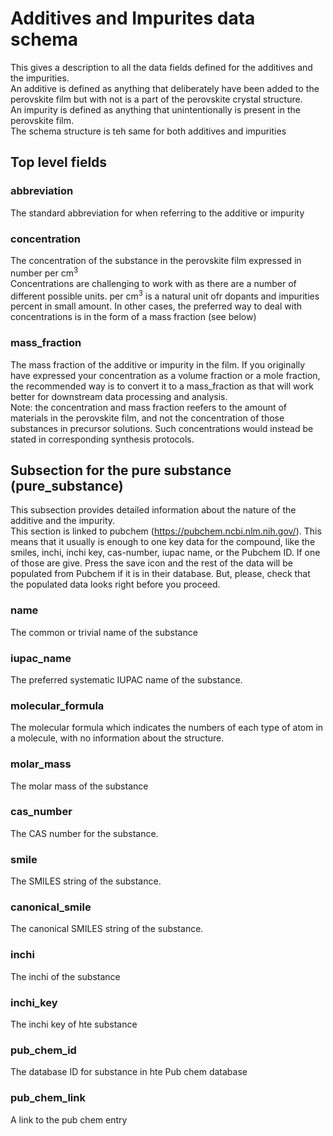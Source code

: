 # Additives and Impurites data schema
This gives a description to all the data fields defined for the additives and the impurities. <br>
An additive is defined as anything that deliberately have been added to the perovskite film but with not is a part of the perovskite crystal structure. <br>
An impurity is defined as anything that unintentionally is present in the perovskite film. <br>
The schema structure is teh same for both additives and impurities

## Top level fields
### abbreviation
The standard abbreviation for when referring to the additive or impurity

### concentration
The concentration of the substance in the perovskite film expressed in number per cm<sup>3</sup> <br>
Concentrations are challenging to work with as there are a number of different possible units. per cm<sup>3</sup> is a natural unit ofr dopants and impurities percent in small amount. In other cases, the preferred way to deal with concentrations is in the form of a mass fraction (see below)

### mass_fraction
The mass fraction of the additive or impurity in the film. If you originally have expressed your concentration as a volume fraction or a mole fraction, the recommended way is to convert it to a mass_fraction as that will work better for downstream data processing and analysis. <br>
Note: the concentration and mass fraction reefers to the amount of materials in the perovskite film, and not the concentration of those substances in precursor solutions. Such concentrations would instead be stated in corresponding synthesis protocols.   

## Subsection for the pure substance (pure_substance)
This subsection provides detailed information about the nature of the additive and the impurity. <br>
This section is linked to pubchem (https://pubchem.ncbi.nlm.nih.gov/). This means that it usually is enough to one key data for the compound, like the smiles, inchi, inchi key, cas-number, iupac name, or the Pubchem ID. If one of those are give. Press the save icon and the rest of the data will be populated from Pubchem if it is in their database. But, please, check that the populated data looks right before you proceed.   

### name
The common or trivial name of the substance

### iupac_name
The preferred systematic IUPAC name of the substance.

### molecular_formula
The molecular formula which indicates the numbers of each type of atom in a molecule, with no information about the structure. <br> 

### molar_mass
The molar mass of the substance

### cas_number
The CAS number for the substance.

### smile
The SMILES string of the substance.

### canonical_smile
The canonical SMILES string of the substance.

### inchi
The inchi of the substance

### inchi_key
The inchi key of hte substance

### pub_chem_id
The database ID for substance in hte Pub chem database

### pub_chem_link
A link to the pub chem entry